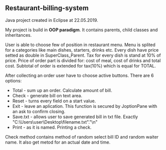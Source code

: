 ## Restaurant-billing-system
Java project created in Eclipse at 22.05.2019.

My project is build in **OOP paradigm**. It contains parents, child classes and inheritances.

User is able to choose few of position in restaurant menu. Menu is splited for a categories like main dishes, starters, drinks etc.
Every dish have price setted as double in SuperClass_Parent.
Tax for every dish is stand at 10% of price.
Price of order part is divided for: cost of meal, cost of drinks and total cost.
Subtotal of order is extended for tax(10%) which is equal for TOTAL.

After collecting an order user have to choose active buttons. There are 6 options:

- Total - sum up an order. Calculate amount of bill.
- Check - generate bill on text area.
- Reset - turns every field on a start value.
- Exit - leave an aplication. This function is secured by JoptionPane with an ask to confirm closing.
- Save.txt - allows user to save generated bill in txt file. Exactly "C:\\Users\\user\\Desktop\\filename.txt"."\n"
- Print - as it is named. Printing a check.

Check method contains method of random select bill ID and random waiter name. It also get metod for an actual date and time.

